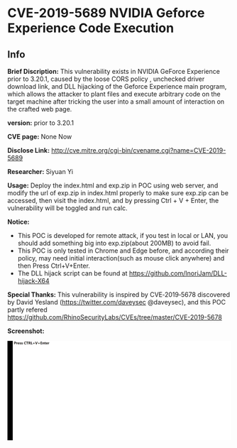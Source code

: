 # CVE-2019-5689 NVIDIA Geforce Experience Code Execution

## Info

**Brief Discription:** This vulnerability exists in NVIDIA GeForce Experience prior to 3.20.1, caused by the loose CORS policy , unchecked driver download link, and DLL hijacking of the Geforce Experience main program, which allows the attacker to plant files and execute arbitrary code on the target machine after tricking the user into a small amount of interaction on the crafted web page.

**version:** prior to 3.20.1

**CVE page:** None Now

**Disclose Link:** http://cve.mitre.org/cgi-bin/cvename.cgi?name=CVE-2019-5689

**Researcher:** Siyuan Yi

**Usage:** Deploy the index.html and exp.zip in POC using web server, and modify the url of exp.zip in index.html properly to make sure exp.zip can be accessed, then visit the index.html, and by pressing Ctrl + V + Enter, the vulnerability will be toggled and run calc.

**Notice:** 
- This POC is developed for remote attack, if you test in local or LAN, you should add something big into exp.zip(about 200MB) to avoid fail.
- This POC is only tested in Chrome and Edge before, and according their policy, may need initial interaction(such as mouse click anywhere) and then Press Ctrl+V+Enter.
- The DLL hijack script can be found at https://github.com/InoriJam/DLL-hijack-X64

**Special Thanks:** This vulnerability is inspired by CVE‑2019‑5678 discovered by David Yesland (https://twitter.com/daveysec @daveysec), and this POC partly refered https://github.com/RhinoSecurityLabs/CVEs/tree/master/CVE-2019-5678

**Screenshot:**

![](https://github.com/InoriJam/CVEs/blob/master/CVE-2019-5689/calc.gif)
